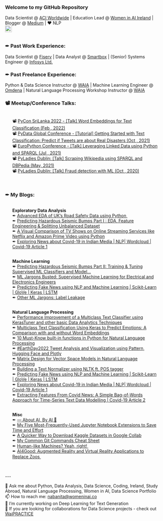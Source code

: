 ### Welcome to my GitHub Repository

Data Scientist @ [ACI Worldwide](https://www.aciworldwide.com/) | Education Lead @ [Women in AI Ireland](https://www.linkedin.com/company/women-in-ai-ireland/?viewAsMember=true) | Blogger @ [Medium](https://nroy0110.medium.com/) | ❤ NLP </br> <a href="http://www.linkedin.com/in/nabanita-roy">
  <img align="left" alt="Nabanita's LinkedIN" width="22px" src="https://raw.githubusercontent.com/peterthehan/peterthehan/master/assets/linkedin.svg" />
</a>
</br>
</a>
</br>
<h3>✒ Past  Work Experience:</h3>
Data Scientist @ <a href='https://www.fiserv.com/'>Fiserv</a> | Data Analyst @ <a href='https://www.smartbox.com/ie/'>Smartbox</a> | (Senior) Systems Engineer @ <a href='https://www.infosys.com/'>Infosys Ltd.</a>
</br>
<h3>✒ Past Freelance Experience:</h3>
Python & Data Science Instructor @ <a href='https://www.womenaiacademy.com'>WAIA</a> | Machine Learning Engineer @ <a href='https://omdena.com/'>Omdena</a> | Natural Language Processing Workshop Instructor @ <a href='https://www.womenaiacademy.com'>WAIA</a>

<h3>📽 Meetup/Conference Talks:</h3>
<div>
  <ul>
     </br>
    📽 <a href="https://www.youtube.com/watch?v=ORHrobrJIig" rel="noopener"> PyCon SriLanka 2022 - [Talk] Word Embeddings for Text Classification (Feb , 2022)</a></br>
    📽 <a href="https://www.youtube.com/watch?v=kNLqQSqbO5k" rel="noopener"> PyData Global Conference - [Tutorial] Getting Started with Text Classification: Predict if Tweets are about Real Disasters (Oct , 2021)</a></br>
    📽 <a href="https://www.youtube.com/watch?v=LgA_RVOAbCI" rel="noopener"> EuroPython Conference - [Talk] Leveraging Linked Data using Python and SPARQL (Jul , 2021)</a></br>
    📽 <a href="https://www.youtube.com/watch?v=N5XXeZs5vz0" rel="noopener"> PyLadies Dublin: [Talk] Scraping Wikipedia using SPARQL and DBPedia (May, 2021) </a></br>
    📽 <a href="https://www.youtube.com/watch?v=-TtzMLM9dT8" rel="noopener"> PyLadies Dublin: [Talk] Fraud detection with ML (Oct , 2020)</a></br>
  </ul>
</div>
 
</br>
<h3>✒ My Blogs:</h3>
<div>
<ul>
  </br>
<b>Exploratory Data Analysis</b></br>
✒ <a href="https://omdena.com/blog/advanced-eda/" rel="noopener">Advanced EDA of UK’s Road Safety Data using Python </a><a href="https://omdena.com/"><img height="10px" src="https://omdena.com/wp-content/uploads/2019/12/logo-2.png"></a></br>
✒ <a href="https://towardsdatascience.com/predicting-hazardous-seismic-bumps-using-supervised-classification-algorithms-part-i-2c5d21f379bc" rel="noopener">Predicting Hazardous Seismic Bumps Part I&nbsp;: EDA, Feature Engineering &amp; Splitting Unbalanced Dataset</a></br>
✒ <a href="https://towardsdatascience.com/tv-shows-on-online-streaming-services-a-visual-comparison-using-python-cd269bed44fd" rel="noopener">A Visual Comparison of TV Shows on Online Streaming Services like Netflix and Amazon Prime Video using Python</a></br>
✒ <a href="https://towardsdatascience.com/exploring-news-about-covid-19-in-indian-media-nlp-wordcloud-covid-19-article-1-2bcbb127dfb3" rel="noopener">Exploring News about Covid-19 in Indian Media | NLP| Wordcloud | Covid-19 Article 1</a></br>
</br>

<b>Machine Learning</b></br>
✒ <a href="https://towardsdatascience.com/predicting-hazardous-seismic-bumps-part-ii-training-supervised-classifier-models-and-8b9104b611b0" rel="noopener">Predicting Hazardous Seismic Bumps Part II: Training &amp; Tuning Supervised ML Classifiers and Model…</a></br>
✒ <a href="https://towardsdatascience.com/a-simplified-explanation-of-supervised-machine-learning-for-electrical-and-electronics-engineers-6d533cdedc6d" rel="noopener">ML Jargons Busted: Supervised Machine Learning for Electrical and Electronics Engineers</a></br>
✒ <a href="https://towardsdatascience.com/predicting-fake-news-using-nlp-and-machine-learning-scikit-learn-glove-keras-lstm-7bbd557c3443" rel="noopener">Predicting Fake News using NLP and Machine Learning | Scikit-Learn | GloVe | Keras | LSTM</a></br>
✒ <a href="https://towardsdatascience.com/other-ml-jargons-label-leakage-9e85b22c6fd0" rel="noopener">Other ML Jargons: Label Leakage</a></br>

</br>
<b>Natural Language Processing</b></br>
✒ <a href="https://towardsdatascience.com/how-i-improved-the-performance-of-a-multiclass-text-classifier-using-kerastune-and-other-basic-data-161a22625009" rel="noopener">Performance Improvement of a Multiclass Text Classifier using KerasTuner and other basic Data Analytics Techniques</a></br>
✒ <a href="https://medium.com/towards-data-science/multiclass-text-classification-using-keras-to-predict-emotions-a-comparison-with-and-without-word-5ef0a5eaa1a0" rel="noopener">Multiclass Text Classification Using Keras to Predict Emotions: A Comparison with and without Word Embeddings</a></br>
✒ <a href="https://medium.com/geekculture/10-must-know-built-in-functions-in-python-for-natural-language-processing-a4408070cf2" rel="noopener">10 Must-Know built-in functions in Python for Natural Language Processing</a></br>
✒ <a href="[https://medium.com/geekculture/10-must-know-built-in-functions-in-python-for-natural-language-processing-a4408070cf2](https://nroy0110.medium.com/earthday2022-tweet-analysis-and-visualization-using-pattern-hugging-face-and-plotly-1a0f54aa0b59)" rel="noopener">#EarthDay2022 Tweet Analysis and Visualization using Pattern, Hugging Face and Plotly
</a></br>
✒ <a href="https://towardsdatascience.com/matrix-design-for-vector-space-models-in-natural-language-processing-fbef22c10399" rel="noopener">Matrix Design for Vector Space Models in Natural Language Processing</a></br>
✒ <a href="https://towardsdatascience.com/building-a-text-normalizer-using-nltk-ft-pos-tagger-e713e611db8" rel="noopener">Building a Text Normalizer using NLTK ft. POS tagger</a>
</br>
✒ <a href="https://towardsdatascience.com/predicting-fake-news-using-nlp-and-machine-learning-scikit-learn-glove-keras-lstm-7bbd557c3443" rel="noopener">Predicting Fake News using NLP and Machine Learning | Scikit-Learn | GloVe | Keras | LSTM</a></br>
✒ <a href="https://towardsdatascience.com/exploring-news-about-covid-19-in-indian-media-nlp-wordcloud-covid-19-article-1-2bcbb127dfb3" rel="noopener">Exploring News about Covid-19 in Indian Media | NLP| Wordcloud | Covid-19 Article 1</a></br>
✒ <a href="https://towardsdatascience.com/extracting-features-from-covids-news-a-simple-bag-of-words-approach-for-time-series-text-data-bffe59de76a1" rel="noopener">Extracting Features From Covid News: A Simple Bag-of-Words Approach for Time-Series Text Data Modelling | Covid-19 Article 2</a></br>
</br>

<b>Misc</b></br>
✒ <a href="https://pub.towardsai.net/about-ai-by-ai-d31963400ff5" rel="noopener">— About AI, By AI 🤖</a></br>
✒ <a href="https://nroy0110.medium.com/my-five-most-frequently-used-jupyter-notebook-extensions-to-save-time-and-effort-2aeb2ff25e50" rel="noopener">My Five Most-Frequently-Used Jupyter Notebook Extensions to Save Time and Effort</a></br>
✒ <a href="https://towardsdatascience.com/a-quicker-way-to-download-kaggle-datasets-in-google-collab-abe90bf8c866" rel="noopener">A Quicker Way to Download Kaggle Datasets in Google Collab</a></br>
✒ <a href="https://towardsdatascience.com/common-git-commands-cheat-sheet-9cd8efcabd17" rel="noopener">My Common Git Commands Cheat Sheet</a></br>
✒ <a href="https://medium.com/womeninai/human-like-machines-yeah-right-fcf0759468ad" rel="noopener">Human-like Machines? Yeah, right!  </a><a href="https://www.womeninai.co/"><img height="15px" src="https://cdn-images-1.medium.com/fit/c/54/54/1*8-iLb9PK3GzWcR3SORQnDQ.png"></a></br>
✒ <a href="https://medium.com/womeninai/ai4good-augmented-reality-and-virtual-reality-applications-to-replace-zoos-33bf33724eab" rel="noopener">AI4Good: Augmented Reality and Virtual Reality Applications to Replace Zoos  </a><a href="https://www.womeninai.co/"><img height="15px" src="https://cdn-images-1.medium.com/fit/c/54/54/1*8-iLb9PK3GzWcR3SORQnDQ.png"></a></br>
</ul>
</div>

<!--
**royn5618/royn5618** is a ✨ _special_ ✨ repository because its `README.md` (this file) appears on your GitHub profile.

Here are some ideas to get you started:

- 🔭 I’m currently working on ...
- 🌱 I’m currently learning ...
- 👯 I’m looking to collaborate on ...
- 🤔 I’m looking for help with ...
- 💬 Ask me about ...
- 📫 How to reach me: ...
- 😄 Pronouns: ...
- ⚡ Fun fact: ...

![Roy's Github Stats](https://github-readme-stats.vercel.app/api?username=royn5618&show_icons=true&theme=radical)
-->
</br>
</br>
---
 
💬 Ask me about Python, Data Analysis, Data Science, Coding, Ireland, Study Abroad, Natural Language Processing, Women in AI, Data Science Portfolio</br>
📫 How to reach me: <a>nabanita@womeninai.co</a></br>
🔭 I’m currently working on Deep Learning for Text Generation</br>
👯 If you are looking for collaborations for Data Science projects - check out [WaiPRACTICE](https://women-in-ai-ireland.github.io/WAIPracticeInfoPage/)
